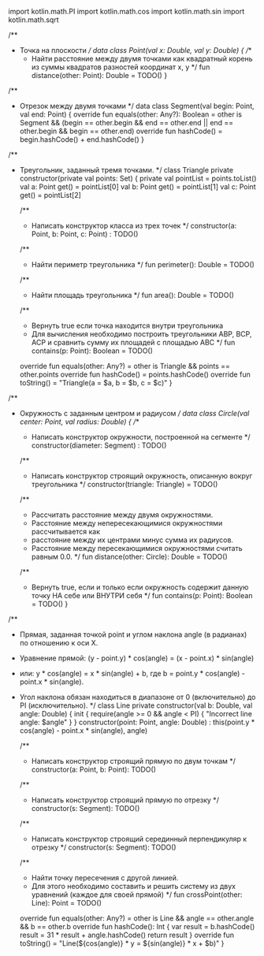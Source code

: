 import kotlin.math.PI
import kotlin.math.cos
import kotlin.math.sin
import kotlin.math.sqrt


/**
* Точка на плоскости
  */
  data class Point(val x: Double, val y: Double) {
  /**
    * Найти расстояние между двумя точками как квадратный корень из суммы квадратов разностей координат x, y
      */
      fun distance(other: Point): Double = TODO()
      }


/**
* Отрезок между двумя точками
  */
  data class Segment(val begin: Point, val end: Point) {
  override fun equals(other: Any?): Boolean =
  other is Segment && (begin == other.begin && end == other.end || end == other.begin && begin == other.end)
  override fun hashCode() = begin.hashCode() + end.hashCode()
  }


/**
* Треугольник, заданный тремя точками.
  */
  class Triangle private constructor(private val points: Set<Point>) {
  private val pointList = points.toList()
  val a: Point get() = pointList[0]
  val b: Point get() = pointList[1]
  val c: Point get() = pointList[2]

  /**
    * Написать конструктор класса из трех точек
      */
      constructor(a: Point, b: Point, c: Point) : TODO()

  /**
    * Найти периметр треугольника
      */
      fun perimeter(): Double = TODO()

  /**
    * Найти площадь треугольника
      */
      fun area(): Double = TODO()

  /**
    * Вернуть true если точка находится внутри треугольника
    * Для вычисления необходимо построить треугольники ABP, BCP, ACP и сравнить сумму их площадей с площадью ABC
      */
      fun contains(p: Point): Boolean = TODO()

  override fun equals(other: Any?) = other is Triangle && points == other.points
  override fun hashCode() = points.hashCode()
  override fun toString() = "Triangle(a = $a, b = $b, c = $c)"
  }


/**
* Окружность с заданным центром и радиусом
  */
  data class Circle(val center: Point, val radius: Double) {
  /**
    * Написать конструктор окружности, построенной на сегменте
      */
      constructor(diameter: Segment) : TODO()

  /**
    * Написать конструктор строящий окружность, описанную вокруг треугольника
      */
      constructor(triangle: Triangle) = TODO()

  /**
    * Рассчитать расстояние между двумя окружностями.
    * Расстояние между непересекающимися окружностями рассчитывается как
    * расстояние между их центрами минус сумма их радиусов.
    * Расстояние между пересекающимися окружностями считать равным 0.0.
      */
      fun distance(other: Circle): Double = TODO()

  /**
    * Вернуть true, если и только если окружность содержит данную точку НА себе или ВНУТРИ себя
      */
      fun contains(p: Point): Boolean = TODO()
      }

/**
* Прямая, заданная точкой point и углом наклона angle (в радианах) по отношению к оси X.
* Уравнение прямой: (y - point.y) * cos(angle) = (x - point.x) * sin(angle)
* или: y * cos(angle) = x * sin(angle) + b, где b = point.y * cos(angle) - point.x * sin(angle).
* Угол наклона обязан находиться в диапазоне от 0 (включительно) до PI (исключительно).
  */
  class Line private constructor(val b: Double, val angle: Double) {
  init {
  require(angle >= 0 && angle < PI) { "Incorrect line angle: $angle" }
  }
  constructor(point: Point, angle: Double) : this(point.y * cos(angle) - point.x * sin(angle), angle)

  /**
    * Написать конструктор строящий прямую по двум точкам
      */
      constructor(a: Point, b: Point): TODO()

  /**
    * Написать конструктор строящий прямую по отрезку
      */
      constructor(s: Segment): TODO()

  /**
    * Написать конструктор строящий серединный перпендикуляр к отрезку
      */
      constructor(s: Segment): TODO()

    /**
     * Найти точку пересечения с другой линией.
     * Для этого необходимо составить и решить систему из двух уравнений (каждое для своей прямой)
     */
    fun crossPoint(other: Line): Point = TODO()

    override fun equals(other: Any?) = other is Line && angle == other.angle && b == other.b
    override fun hashCode(): Int {
        var result = b.hashCode()
        result = 31 * result + angle.hashCode()
        return result
    }
    override fun toString() = "Line(${cos(angle)} * y = ${sin(angle)} * x + $b)"
}

